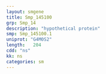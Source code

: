 ```yaml
---
layout: smgene
title: Smp_145100
grp: Smp_14
description: "hypothetical protein"
smp: Smp_145100.1
uniprot: "G4M0S2"
length:   204
cdd: "ns"
kk: ns
categories: sm
---
```

